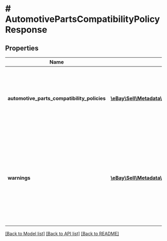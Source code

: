 # # AutomotivePartsCompatibilityPolicyResponse

## Properties

Name | Type | Description | Notes
------------ | ------------- | ------------- | -------------
**automotive_parts_compatibility_policies** | [**\eBay\Sell\Metadata\Model\AutomotivePartsCompatibilityPolicy[]**](AutomotivePartsCompatibilityPolicy.md) | A list of category IDs and the automotive parts compatibility policies for each of the listed categories. | [optional]
**warnings** | [**\eBay\Sell\Metadata\Model\Error[]**](Error.md) | A list of the warnings that were generated as a result of the request. This field is not returned if no warnings were generated by the request. | [optional]

[[Back to Model list]](../../README.md#models) [[Back to API list]](../../README.md#endpoints) [[Back to README]](../../README.md)
